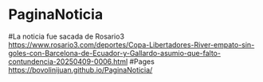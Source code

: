 # PaginaNoticia
#La noticia fue sacada de Rosario3
https://www.rosario3.com/deportes/Copa-Libertadores-River-empato-sin-goles-con-Barcelona-de-Ecuador-y-Gallardo-asumio-que-falto-contundencia-20250409-0006.html
#Pages
https://bovolinijuan.github.io/PaginaNoticia/
